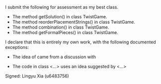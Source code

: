I submit the following for assessment as my best class.

* The method getSolution() in class TwistGame.
* The method reorderPlacementStrings() in class TwistGame.
* The method combination() in class TwistGame.
* The method getFormalPieces() in class TwistGame.

I declare that this is entirely my own work, with the following documented exceptions:

* The idea of <judging the solutions first then add into an arraylist> came from a discussion with <Hao Che>

* The code in class <...> uses an idea suggested by <...>

Signed: Lingyu Xia (u6483756)
